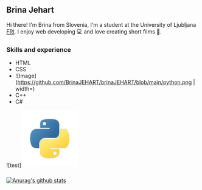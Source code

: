 ## Brina Jehart

Hi there! I'm Brina from Slovenia, I'm a student at the University of Ljubljana [FRI](https://www.fri.uni-lj.si/en). I enjoy web developing 💻 and love creating short films 🎥.

### Skills and experience
* HTML
* CSS
* ![Image](https://github.com/BrinaJEHART/brinaJEHART/blob/main/python.png | width=)
* C++
* C#

![test]<img src="https://github.com/BrinaJEHART/brinaJEHART/blob/main/python.png" height="150" width="150">

###

[![Anurag's github stats](https://github-readme-stats.vercel.app/api?username=brinaJEHART)](https://github.com/anuraghazra/github-readme-stats)

<!--
**BrinaJEHART/brinaJEHART** is a ✨ _special_ ✨ repository because its `README.md` (this file) appears on your GitHub profile.

Here are some ideas to get you started:

- 🔭 I’m currently working on ...
- 🌱 I’m currently learning ...
- 👯 I’m looking to collaborate on ...
- 🤔 I’m looking for help with ...
- 💬 Ask me about ...
- 📫 How to reach me: ...
- 😄 Pronouns: ...
- ⚡ Fun fact: ...
-->
